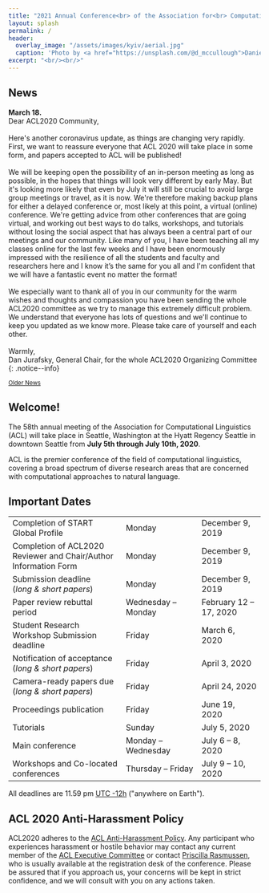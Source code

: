 ```yaml
---
title: "2021 Annual Conference<br> of the Association for<br> Computational Linguistics"
layout: splash
permalink: /
header:
  overlay_image: "/assets/images/kyiv/aerial.jpg"
  caption: 'Photo by <a href="https://unsplash.com/@d_mccullough">Daniel McCullough</a> on <a href="http://www.unsplash.com">Unsplash</a>'
excerpt: "<br/><br/>"
---
```


<h2>News</h2>

**March 18.**<br/>
Dear ACL2020 Community, <br/><br/>
Here's another coronavirus update, as things are changing very rapidly. First, we want to reassure everyone that ACL 2020 will take place in some form, and papers accepted to ACL will be published! <br/><br/> 
We will be keeping open the possibility of an in-person meeting as long as possible, in the hopes that things will look very different by early May. But it's looking more likely that even by July it will still be crucial to avoid large group meetings or travel, as it is now. We're therefore making backup plans for either a delayed conference or, most likely at this point, a virtual (online) conference. We're getting advice from other conferences that are going virtual, and working out best ways to do talks, workshops, and tutorials without losing the social aspect that has always been a central part of our meetings and our community. Like many of you, I have been teaching all my classes online for the last few weeks and I have been enormously impressed with the resilience of all the students and faculty and researchers here and I know it’s the same for you all and I'm confident that we will have a fantastic event no matter the format! <br/><br/>
We especially want to thank all of you in our community for the warm wishes and thoughts and compassion you have been sending the whole ACL2020 committee as we try to manage this extremely difficult problem.  We understand that everyone has lots of questions and we'll continue to keep you updated as we know more. Please take care of yourself and each other. <br/><br/>
Warmly,<br/>
Dan Jurafsky, General Chair, for the whole ACL2020 Organizing Committee
{: .notice--info} 

<div class="text-center">
    <a href="{{ '/archive' | relative_url }}" style="font-size: smaller; font-decoration: italic;">Older News</a>
</div>

<h2>Welcome!</h2>

The 58th annual meeting of the Association for Computational Linguistics (ACL) will take place in Seattle, Washington at the Hyatt Regency Seattle in downtown Seattle from <b>July 5th through July 10th, 2020</b>.

ACL is the premier conference of the field of computational linguistics, covering a broad spectrum of diverse research areas that are concerned with computational approaches to natural language.

<h2 id="dates">Important Dates</h2>

<table>
    <tbody>
        <tr>
            <td style="width: 45%;">Completion of START Global Profile</td>
            <td style="width: 30%;">Monday</td>
            <td>December 9, 2019</td>
        </tr>
        <tr>
            <td style="width: 45%;">Completion of ACL2020 Reviewer and Chair/Author Information Form</td>
            <td style="width: 30%;">Monday</td>
            <td>December 9, 2019</td>
        </tr>
        <tr>
            <td>Submission deadline<br/>(<i>long &amp; short papers</i>)</td>
            <td>Monday</td>
            <td>December 9, 2019</td>
        </tr>
        <tr>
            <td>Paper review rebuttal period<br/></td>
            <td>Wednesday &ndash; Monday</td>
            <td>February 12 &ndash; 17, 2020</td>
        </tr>
        <tr>
            <td>Student Research Workshop Submission deadline<br/></td>
            <td>Friday</td>
            <td>March 6, 2020</td>
        </tr>       
        <tr>
            <td>Notification of acceptance<br/>(<i>long &amp; short papers</i>)</td>
            <td>Friday</td>
            <td>April 3, 2020</td>
        </tr>
        <tr>
          <td>Camera-ready papers due<br/>(<i>long &amp; short papers</i>)</td>
          <td>Friday</td>
          <td>April 24, 2020</td>
        </tr>
        <tr>
            <td>Proceedings publication</td>
            <td>Friday</td>
            <td>June 19, 2020</td>
        </tr>        
        <tr>
            <td>Tutorials</td>
            <td>Sunday</td>
            <td>July 5, 2020</td>
        </tr>        
        <tr>
            <td>Main conference</td>
            <td>Monday &ndash; Wednesday</td>
            <td>July 6 &ndash; 8, 2020</td>
        </tr>        
        <tr>
            <td>Workshops and Co-located conferences</td>
            <td>Thursday &ndash; Friday</td>
            <td>July 9 &ndash; 10, 2020</td>
        </tr>        
</tbody>
</table>

All deadlines are 11.59 pm <a target="_blank" href="https://www.timeanddate.com/time/zone/timezone/utc-12">UTC -12h</a> ("anywhere on Earth").

<h2>ACL 2020 Anti-Harassment Policy</h2>
ACL2020 adheres to the <a href="https://www.aclweb.org/adminwiki/index.php?title=Anti-Harassment_Policy">ACL Anti-Harassment Policy</a>. Any participant who experiences harassment or hostile behavior may contact any current member of the <a href="https://www.aclweb.org/portal/about">ACL Executive Committee</a> or contact <a href="mailto:acl@aclweb.org">Priscilla Rasmussen</a>, who is usually available at the registration desk of the conference. Please be assured that if you approach us, your concerns will be kept in strict confidence, and we will consult with you on any actions taken.
